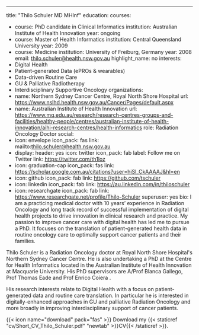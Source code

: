 ---
title: "Thilo Schuler MD MHInf"
education:
  courses:
  - course: PhD candidate in Clinical Informatics
    institution: Australian Institute of Health Innovation
    year: ongoing
  - course: Master of Health Informatics
    institution: Central Queensland University
    year: 2009
  - course: Medicine
    institution: University of Freiburg, Germany
    year: 2008
email: thilo.schuler@health.nsw.gov.au
highlight_name: no
interests:
- Digital Health
- Patient-generated Data (ePROs & wearables)
- Data-driven Routine Care
- GU & Palliative Radiotherapy
- Interdisciplinary Supportive Oncology
organizations:
- name: Northern Sydney Cancer Centre, Royal North Shore Hospital
  url: https://www.nslhd.health.nsw.gov.au/Cancer/Pages/default.aspx
- name: Australian Institute of Health Innovation
  url: https://www.mq.edu.au/research/research-centres-groups-and-facilities/healthy-people/centres/australian-institute-of-health-innovation/aihi-research-centres/health-informatics
role: Radiation Oncology Doctor
social:
- icon: envelope
  icon_pack: fas
  link: mailto:thilo.schuler@health.nsw.gov.au
- display:
    header: yes
  icon: twitter
  icon_pack: fab
  label: Follow me on Twitter
  link: https://twitter.com/th1loz
- icon: graduation-cap
  icon_pack: fas
  link: https://scholar.google.com.au/citations?user=hiSI_CkAAAAJ&hl=en
- icon: github
  icon_pack: fab
  link: https://github.com/tschuler
- icon: linkedin
  icon_pack: fab
  link: https://au.linkedin.com/in/thiloschuler
- icon: researchgate
  icon_pack: fab
  link: https://www.researchgate.net/profile/Thilo-Schuler
superuser: yes
bio: I am a practicing medical doctor with 10 years’ experience in Radiation Oncology and long track record of successful implementation of digital health projects to drive innovation in clinical research and practice. My passion to improve cancer care with digital health has led me to pursue a PhD. It focuses on the translation of patient-generated health data in routine oncology care to optimally support cancer patients and their families.


Thilo Schuler is a Radiation Oncology doctor at Royal North Shore Hospital's Northern Sydney Cancer Centre. He is also undertaking a PhD at the Centre for Health Informatics located in the Australian Institute of Health Innovation at Macquarie University. His PhD supervisors are A/Prof Blanca Gallego, Prof Thomas Eade and Prof Enrico Coiera .

His research interests relate to Digital Health with a focus on patient-generated data and routine care translation. In particular he is  interested in digitally-enhanced approaches in GU and palliative Radiation Oncology and more broadly in improving interdisciplinary support of cancer patients.

{{< icon name="download" pack="fas" >}} Download my {{< staticref "cv/Short_CV_Thilo_Schuler.pdf" "newtab" >}}CV{{< /staticref >}}.
